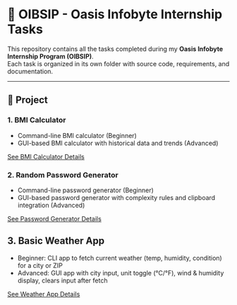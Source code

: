 # 🌟 OIBSIP - Oasis Infobyte Internship Tasks

This repository contains all the tasks completed during my **Oasis Infobyte Internship Program (OIBSIP)**.  
Each task is organized in its own folder with source code, requirements, and documentation.

---

## 📁 Project 

### 1. BMI Calculator
- Command-line BMI calculator (Beginner)
- GUI-based BMI calculator with historical data and trends (Advanced)

[See BMI Calculator Details](Task1_BMI_Tracker/README.md)

### 2. Random Password Generator
- Command-line password generator (Beginner)
- GUI-based password generator with complexity rules and clipboard integration (Advanced)

[See Password Generator Details](Task2_Random_Password_Generator/README.md)

## 3. Basic Weather App
- Beginner: CLI app to fetch current weather (temp, humidity, condition) for a city or ZIP
- Advanced: GUI app with city input, unit toggle (°C/°F), wind & humidity display, clears input after fetch

[See Weather App Details](Task3_Weather_App/README.md)
